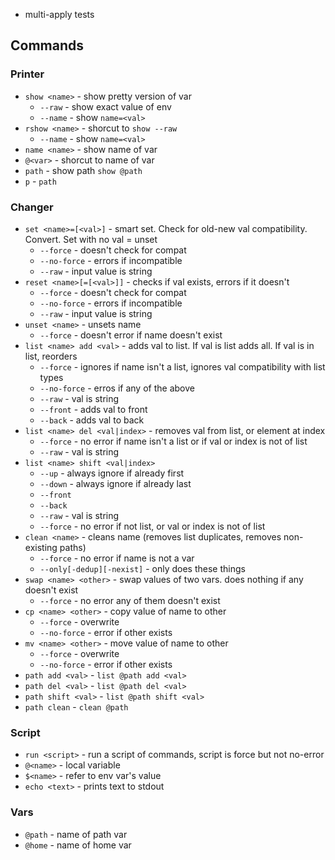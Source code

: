 * multi-apply tests

## Commands

### Printer

* `show <name>` - show pretty version of var
    * `--raw` - show exact value of env
    * `--name` - show `name=<val>`
* `rshow <name>` - shorcut to `show --raw`
    * `--name` - show `name=<val>`
* `name <name>` - show name of var
* `@<var>` - shorcut to name of var
* `path` - show path `show @path`
* `p` - `path`

### Changer

* `set <name>=[<val>]` - smart set. Check for old-new val compatibility. Convert. Set with no val = unset
    * `--force` - doesn't check for compat
    * `--no-force` - errors if incompatible
    * `--raw` - input value is string
* `reset <name>[=[<val>]]` - checks if val exists, errors if it doesn't
    * `--force` - doesn't check for compat
    * `--no-force` - errors if incompatible
    * `--raw` - input value is string
* `unset <name>` - unsets name
    * `--force` - doesn't error if name doesn't exist
* `list <name> add <val>` - adds val to list. If val is list adds all. If val is in list, reorders
    * `--force` - ignores if name isn't a list, ignores val compatibility with list types
    * `--no-force` - erros if any of the above
    * `--raw` - val is string
    * `--front` - adds val to front
    * `--back` - adds val to back
* `list <name> del <val|index>` - removes val from list, or element at index
    * `--force` - no error if name isn't a list or if val or index is not of list
    * `--raw` - val is string
* `list <name> shift <val|index>`
    * `--up` - always ignore if already first
    * `--down` - always ignore if already last
    * `--front`
    * `--back`
    * `--raw` - val is string
    * `--force` - no error if not list, or val or index is not of list
* `clean <name>` - cleans name (removes list duplicates, removes non-existing paths)
    * `--force` - no error if name is not a var
    * `--only[-dedup][-nexist]` - only does these things
* `swap <name> <other>` - swap values of two vars. does nothing if any doesn't exist
    * `--force` - no error any of them doesn't exist
* `cp <name> <other>` - copy value of name to other
    * `--force` - overwrite
    * `--no-force` - error if other exists
* `mv <name> <other>` - move value of name to other
    * `--force` - overwrite
    * `--no-force` - error if other exists
* `path add <val>` - `list @path add <val>`
* `path del <val>` - `list @path del <val>`
* `path shift <val>` - `list @path shift <val>`
* `path clean` - `clean @path`

### Script

* `run <script>` - run a script of commands, script is force but not no-error
* `@<name>` - local variable
* `$<name>` - refer to env var's value
* `echo <text>` - prints text to stdout

### Vars

* `@path` - name of path var
* `@home` - name of home var
